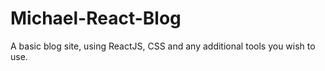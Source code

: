 # Michael-React-Blog
A basic blog site, using ReactJS, CSS and any additional tools you wish to use.
